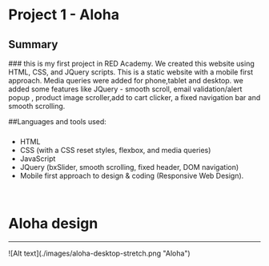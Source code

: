 # Project 1 - Aloha 

<h2>Summary</h2>
###
this is my first project in RED Academy. 
We created this website using HTML, CSS, and JQuery scripts. This is a static website with a mobile first approach. Media queries were added for phone,tablet and desktop. we added some features like JQuery - smooth scroll, email validation/alert popup , product image scroller,add to cart clicker, a fixed navigation bar and smooth scrolling.

##Languages and tools used:
###
- HTML
- CSS (with a CSS reset styles, flexbox, and media queries)
- JavaScript
- JQuery (bxSlider, smooth scrolling, fixed header, DOM navigation)
- Mobile first approach to design & coding (Responsive Web Design).

<br>
<h1>Aloha design
</h1>
<hr>
![Alt text](./images/aloha-desktop-stretch.png "Aloha")
<br>
